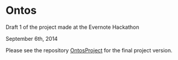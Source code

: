 Ontos
==========

Draft 1 of the project made at the Evernote Hackathon

September 6th, 2014


Please see the repository [OntosProject](https://github.com/rishikapadia/OntosProject) for the final project version.

